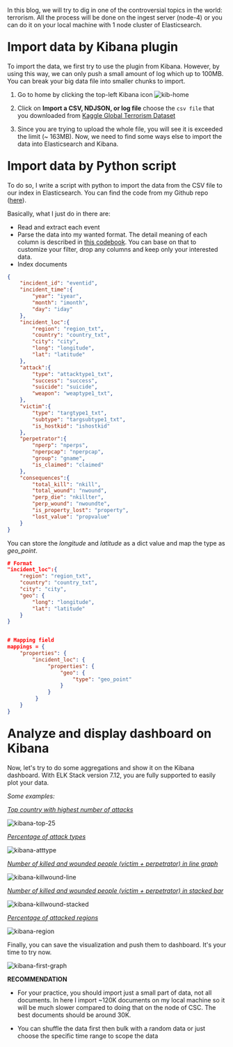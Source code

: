 In this blog, we will try to dig in one of the controversial topics in the world: terrorism. All the process will be done on the ingest server (node-4) or you can do it on your local machine with 1 node cluster of Elasticsearch.

<h1 style="margin-top: 25px">Import data by Kibana plugin</h1>
To import the data, we first try to use the plugin from Kibana. However, by using this way, we can only push a small amount of log which up to 100MB. You can break your big data file into smaller chunks to import.

1. Go to home by clicking the top-left Kibana icon
    ![kib-home](../image/kibana-home.png)
2. Click on **Import a CSV, NDJSON, or log file** choose the ```csv file``` that you downloaded from [Kaggle Global Terrorism Dataset](https://www.kaggle.com/START-UMD/gtd)

3. Since you are trying to upload the whole file, you will see it is exceeded the limit (~ 163MB). Now, we need to find some ways else to import the data into Elasticsearch and Kibana.


<h1 style="margin-top: 25px">Import data by Python script</h1>

To do so, I write a script with python to import the data from the CSV file to our index in Elasticsearch. You can find the code from my Github repo ([here](https://github.com/tuminguyen/log_parser/blob/master/csv_parser.py)).

Basically, what I just do in there are:
- Read and extract each event
- Parse the data into my wanted format. The detail meaning of each column is described in [this codebook](https://start.umd.edu/gtd/downloads/Codebook.pdf). You can base on that to customize your filter, drop any columns and keep only your interested data.
- Index documents


```json
{
    "incident_id": "eventid",
    "incident_time":{
        "year": "iyear",
        "month": "imonth",
        "day": "iday"
    },
    "incident_loc":{
        "region": "region_txt",
        "country": "country_txt",
        "city": "city",
        "long": "longitude",
        "lat": "latitude"
    },
    "attack":{
        "type": "attacktype1_txt",
        "success": "success",
        "suicide": "suicide",
        "weapon": "weaptype1_txt",
    },
    "victim":{
        "type": "targtype1_txt",
        "subtype": "targsubtype1_txt",
        "is_hostkid": "ishostkid"
    },
    "perpetrator":{
        "nperp": "nperps",
        "nperpcap": "nperpcap",
        "group": "gname",
        "is_claimed": "claimed"
    },
    "consequences":{
        "total_kill": "nkill",
        "total_wound": "nwound",
        "perp_die": "nkillter",
        "perp_wound": "nwoundte",
        "is_property_lost": "property",
        "lost_value": "propvalue"
    }
}
```

You can store the _longitude_ and _latitude_ as a dict value and map the type as *geo_point*. 


```json
# Format
"incident_loc":{
    "region": "region_txt",
    "country": "country_txt",
    "city": "city",
    "geo": {
        "long": "longitude",
        "lat": "latitude"
    }
}


# Mapping field
mappings = {
    "properties": {
        "incident_loc": {
             "properties": {
                 "geo": {
                     "type": "geo_point"
                 }
             }
         }
    }
}
```



<h1 style="margin-top: 25px">Analyze and display dashboard on Kibana</h1>
Now, let's try to do some aggregations and show it on the Kibana dashboard. With ELK Stack version 7.12, you are fully supported to easily plot your data. 

_Some examples:_

<ins>*Top country with highest number of attacks*<ins>

![kibana-top-25](../image/b7_top_25_countries.png)

<ins>*Percentage of attack types*<ins>

![kibana-atttype](../image/b7_percentage_attack_type.png)

<ins>*Number of killed and wounded people (victim + perpetrator) in line graph*<ins>

![kibana-killwound-line](../image/b7_kill_wound_year_line.png)

<ins>*Number of killed and wounded people (victim + perpetrator) in stacked bar*<ins>

![kibana-killwound-stacked](../image/b7_kill_wound_year_stack.png)

<ins>*Percentage of attacked regions*<ins>

![kibana-region](../image/b7_regions.png)

Finally, you can save the visualization and push them to dashboard. It's your time to try now.

![kibana-first-graph](../image/add-kibana-dashboard.gif)

**RECOMMENDATION**
- For your practice, you should import just a small part of data, not all documents. In here I import ~120K  documents on my local machine so it will be much slower compared to doing that on the node of CSC. The best documents should be around 30K. 

- You can shuffle the data first then bulk with a random data or just choose the specific time range to scope the data

